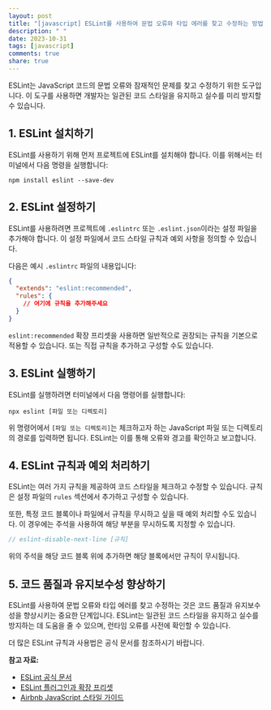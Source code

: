 ```yaml
---
layout: post
title: "[javascript] ESLint를 사용하여 문법 오류와 타입 에러를 찾고 수정하는 방법"
description: " "
date: 2023-10-31
tags: [javascript]
comments: true
share: true
---
```


ESLint는 JavaScript 코드의 문법 오류와 잠재적인 문제를 찾고 수정하기 위한 도구입니다. 이 도구를 사용하면 개발자는 일관된 코드 스타일을 유지하고 실수를 미리 방지할 수 있습니다. 

## 1. ESLint 설치하기
ESLint를 사용하기 위해 먼저 프로젝트에 ESLint를 설치해야 합니다. 이를 위해서는 터미널에서 다음 명령을 실행합니다:

```
npm install eslint --save-dev
```

## 2. ESLint 설정하기
ESLint를 사용하려면 프로젝트에 `.eslintrc` 또는 `.eslint.json`이라는 설정 파일을 추가해야 합니다. 이 설정 파일에서 코드 스타일 규칙과 예외 사항을 정의할 수 있습니다.

다음은 예시 `.eslintrc` 파일의 내용입니다:

```json
{
  "extends": "eslint:recommended",
  "rules": {
    // 여기에 규칙을 추가해주세요
  }
}
```

`eslint:recommended` 확장 프리셋을 사용하면 일반적으로 권장되는 규칙을 기본으로 적용할 수 있습니다. 또는 직접 규칙을 추가하고 구성할 수도 있습니다.

## 3. ESLint 실행하기
ESLint를 실행하려면 터미널에서 다음 명령어를 실행합니다:

```
npx eslint [파일 또는 디렉토리]
```

위 명령어에서 `[파일 또는 디렉토리]`는 체크하고자 하는 JavaScript 파일 또는 디렉토리의 경로를 입력하면 됩니다. ESLint는 이를 통해 오류와 경고를 확인하고 보고합니다.

## 4. ESLint 규칙과 예외 처리하기
ESLint는 여러 가지 규칙을 제공하여 코드 스타일을 체크하고 수정할 수 있습니다. 규칙은 설정 파일의 `rules` 섹션에서 추가하고 구성할 수 있습니다.

또한, 특정 코드 블록이나 파일에서 규칙을 무시하고 싶을 때 예외 처리할 수도 있습니다. 이 경우에는 주석을 사용하여 해당 부분을 무시하도록 지정할 수 있습니다. 

```javascript
// eslint-disable-next-line [규칙]
```

위의 주석을 해당 코드 블록 위에 추가하면 해당 블록에서만 규칙이 무시됩니다.

## 5. 코드 품질과 유지보수성 향상하기
ESLint를 사용하여 문법 오류와 타입 에러를 찾고 수정하는 것은 코드 품질과 유지보수성을 향상시키는 중요한 단계입니다. ESLint는 일관된 코드 스타일을 유지하고 실수를 방지하는 데 도움을 줄 수 있으며, 런타임 오류를 사전에 확인할 수 있습니다.

더 많은 ESLint 규칙과 사용법은 공식 문서를 참조하시기 바랍니다.

**참고 자료:**
- [ESLint 공식 문서](https://eslint.org/)
- [ESLint 플러그인과 확장 프리셋](https://eslint.org/docs/user-guide/configuring/plugins)
- [Airbnb JavaScript 스타일 가이드](https://github.com/airbnb/javascript)